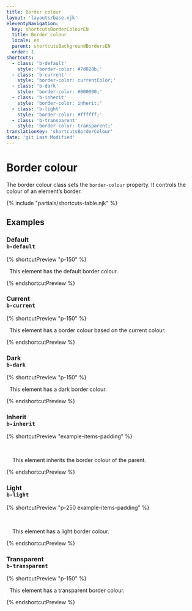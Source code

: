 ```yaml
---
title: Border colour
layout: 'layouts/base.njk'
eleventyNavigation:
  key: shortcutsBorderColourEN
  title: Border colour
  locale: en
  parent: shortcutsBackgroundBordersEN
  order: 1
shortcuts:
  - class: 'b-default'
    style: 'border-color: #7d828b;'
  - class: 'b-current'
    style: 'border-color: currentColor;'
  - class: 'b-dark'
    style: 'border-color: #000000;'
  - class: 'b-inherit'
    style: 'border-color: inherit;'
  - class: 'b-light'
    style: 'border-color: #ffffff;'
  - class: 'b-transparent'
    style: 'border-color: transparent;'
translationKey: 'shortcutsBorderColour'
date: 'git Last Modified'
---
```


# Border colour

The border colour class sets the `border-colour` property. It controls the colour of an element’s border.

{% include "partials/shortcuts-table.njk" %}

## Examples

### Default<br/>`b-default`

{% shortcutPreview "p-150" %}

<p class="b-sm b-default">
  This element has the default border colour.
</p>
{% endshortcutPreview %}

### Current<br/>`b-current`

{% shortcutPreview "p-150" %}

<p class="b-sm b-current" style="color: var(--gcds-color-blue-750)">
  This element has a border colour based on the current colour.
</p>
{% endshortcutPreview %}

### Dark<br/>`b-dark`

{% shortcutPreview "p-150" %}

<p class="b-sm b-dark">
  This element has a dark border colour.
</p>
{% endshortcutPreview %}

### Inherit<br/>`b-inherit`

{% shortcutPreview "example-items-padding" %}

<div style="border-color: var(--gcds-danger-border)">
  <p class="b-sm b-inherit">
    This element inherits the border colour of the parent.
  </p>
</div>
{% endshortcutPreview %}

### Light<br/>`b-light`

{% shortcutPreview "p-250 example-items-padding" %}

<div class="bg-dark text-light">
  <p class="b-sm b-light">
    This element has a light border colour.
  </p>
</div>
{% endshortcutPreview %}

### Transparent<br/>`b-transparent`

{% shortcutPreview "p-150" %}

<p class="b-sm b-transparent">
  This element has a transparent border colour.
</p>
{% endshortcutPreview %}
